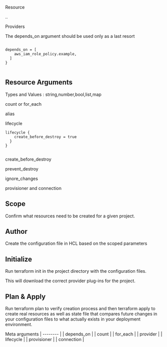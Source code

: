 


Resource

<RESOURCE TYPE>.<NAME>.<ATTRIBUTE>

Providers


The depends_on argument should be used only as a last resort

```

depends_on = [
    aws_iam_role_policy.example,
  ]
}


```
## Resource Arguments

Types and Values : string,number,bool,list,map


count or for_each

alias

lifecycle

```
lifecycle {
    create_before_destroy = true
  }
}


```


create_before_destroy 

prevent_destroy

ignore_changes


provisioner and connection




## Scope 

Confirm what resources need to be created for a given project.

## Author 

Create the configuration file in HCL based on the scoped parameters

## Initialize 

Run terraform init in the project directory with the configuration files. 

This will download the correct provider plug-ins for the project.

## Plan & Apply 

Run terraform plan to verify creation process and then terraform apply to create real resources as well as state file that compares future changes in your configuration files to what actually exists in your deployment environment.




Meta arguments
| -------- |
| depends_on |
| count |
| for_each |
| provider |
| lifecycle |
| provisioner |
| connection |
